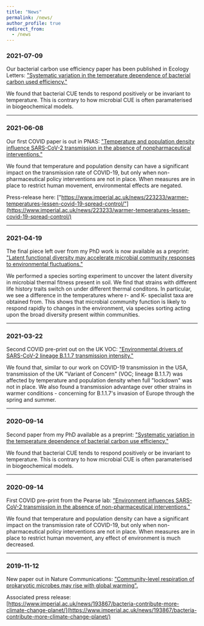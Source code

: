 ```yaml
---
title: "News"
permalink: /news/
author_profile: true
redirect_from: 
  - /news
---
```


### 2021-07-09

Our bacterial carbon use efficiency paper has been published in Ecology Letters: ["Systematic variation in the temperature dependence of bacterial carbon used efficiency."](https://onlinelibrary.wiley.com/doi/10.1111/ele.13840)

We found that bacterial CUE tends to respond positively or be invariant to temperature. This is contrary to how microbial CUE is often paramaterised in biogeochemical models.

---


### 2021-06-08

Our first COVID paper is out in PNAS: ["Temperature and population density influence SARS-CoV-2 transmission in the absence of nonpharmaceutical interventions."](https://www.pnas.org/content/118/25/e2019284118)

We found that temperature and population density can have a significant impact on the transmission rate of COVID-19, but only when non-pharmaceutical policy interventions are not in place. 
When measures are in place to restrict human movement, environmental effects are negated.

Press-release here: ["https://www.imperial.ac.uk/news/223233/warmer-temperatures-lessen-covid-19-spread-control/"](https://www.imperial.ac.uk/news/223233/warmer-temperatures-lessen-covid-19-spread-control/)

---

### 2021-04-19

The final piece left over from my PhD work is now available as a preprint: ["Latent functional diversity may accelerate microbial community responses to environmental fluctuations."](https://www.biorxiv.org/content/10.1101/2021.04.14.439774v1)

We performed a species sorting experiment to uncover the latent diversity in microbial thermal fitness present in soil. We find that strains with different life history traits switch on under different thermal conditons.
In particular, we see a difference in the temperatures where r- and K- specialist taxa are obtained from. This shows that microbial community function is likely to respond rapidly to changes in the environment, 
via species sorting acting upon the broad diversity present within communities.

---

### 2021-03-22

Second COVID pre-print out on the UK VOC: ["Environmental drivers of SARS-CoV-2 lineage B.1.1.7 transmission intensity."](https://www.medrxiv.org/content/10.1101/2021.03.09.21253242v2)

We found that, similar to our work on COVID-19 transmission in the USA, transmission of the UK "Variant of Concern" (VOC; lineage B.1.1.7) was affected by temperature and population density when full "lockdown" was not in place.
We also found a transmission advantage over other strains in warmer conditions - concerning for B.1.1.7's invasion of Europe through the spring and summer.

---

### 2020-09-14

Second paper from my PhD available as a preprint: ["Systematic variation in the temperature dependence of bacterial carbon use efficiency."](https://www.biorxiv.org/content/10.1101/2020.09.14.296095v1)

We found that bacterial CUE tends to respond positively or be invariant to temperature. This is contrary to how microbial CUE is often paramaterised in biogeochemical models.

---

### 2020-09-14

First COVID pre-print from the Pearse lab: ["Environment influences SARS-CoV-2 transmission in the absence of non-pharmaceutical interventions."](https://www.medrxiv.org/content/10.1101/2020.09.12.20193250v1)

We found that temperature and population density can have a significant impact on the transmission rate of COVID-19, but only when non-pharmaceutical policy interventions are not in place. 
When measures are in place to restrict human movement, any effect of environment is much decreased.

---

### 2019-11-12

New paper out in Nature Communications: ["Community-level respiration of prokaryotic microbes may rise with global warming".](https://www.nature.com/articles/s41467-019-13109-1)

Associated press release: [https://www.imperial.ac.uk/news/193867/bacteria-contribute-more-climate-change-planet/](https://www.imperial.ac.uk/news/193867/bacteria-contribute-more-climate-change-planet/)

